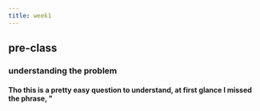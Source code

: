 ```yaml
---
title: week1
---
```


## pre-class
### understanding the problem
#### Tho this is a pretty easy question to understand, at first glance I missed the phrase, "
